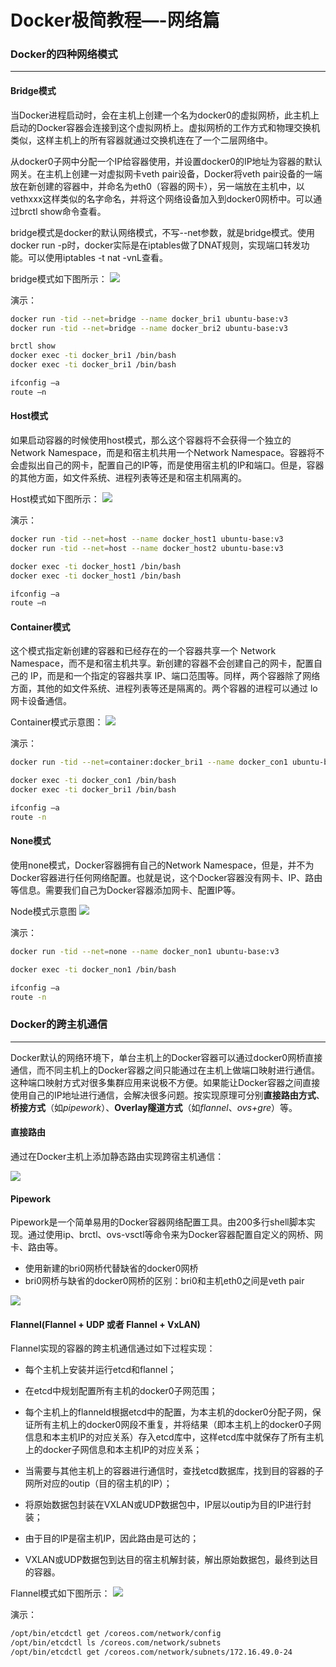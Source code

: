 Docker极简教程—-网络篇
========================================================

### Docker的四种网络模式
--------------------------------------------------------

#### Bridge模式

当Docker进程启动时，会在主机上创建一个名为docker0的虚拟网桥，此主机上启动的Docker容器会连接到这个虚拟网桥上。虚拟网桥的工作方式和物理交换机类似，这样主机上的所有容器就通过交换机连在了一个二层网络中。

从docker0子网中分配一个IP给容器使用，并设置docker0的IP地址为容器的默认网关。在主机上创建一对虚拟网卡veth pair设备，Docker将veth pair设备的一端放在新创建的容器中，并命名为eth0（容器的网卡），另一端放在主机中，以vethxxx这样类似的名字命名，并将这个网络设备加入到docker0网桥中。可以通过brctl show命令查看。

bridge模式是docker的默认网络模式，不写--net参数，就是bridge模式。使用docker run -p时，docker实际是在iptables做了DNAT规则，实现端口转发功能。可以使用iptables -t nat -vnL查看。

bridge模式如下图所示：
![](images/bridge.png)

演示：
```bash
docker run -tid --net=bridge --name docker_bri1 ubuntu-base:v3
docker run -tid --net=bridge --name docker_bri2 ubuntu-base:v3 

brctl show
docker exec -ti docker_bri1 /bin/bash
docker exec -ti docker_bri1 /bin/bash

ifconfig –a
route –n
```

#### Host模式

如果启动容器的时候使用host模式，那么这个容器将不会获得一个独立的Network Namespace，而是和宿主机共用一个Network Namespace。容器将不会虚拟出自己的网卡，配置自己的IP等，而是使用宿主机的IP和端口。但是，容器的其他方面，如文件系统、进程列表等还是和宿主机隔离的。

Host模式如下图所示：
![](images/host.png)

演示：
```bash
docker run -tid --net=host --name docker_host1 ubuntu-base:v3
docker run -tid --net=host --name docker_host2 ubuntu-base:v3

docker exec -ti docker_host1 /bin/bash
docker exec -ti docker_host1 /bin/bash

ifconfig –a
route –n
```

#### Container模式

这个模式指定新创建的容器和已经存在的一个容器共享一个 Network Namespace，而不是和宿主机共享。新创建的容器不会创建自己的网卡，配置自己的 IP，而是和一个指定的容器共享 IP、端口范围等。同样，两个容器除了网络方面，其他的如文件系统、进程列表等还是隔离的。两个容器的进程可以通过 lo 网卡设备通信。

Container模式示意图：
![](images/container.png)

演示：
```bash
docker run -tid --net=container:docker_bri1 --name docker_con1 ubuntu-base:v3

docker exec -ti docker_con1 /bin/bash
docker exec -ti docker_bri1 /bin/bash

ifconfig –a
route -n
```

#### None模式

使用none模式，Docker容器拥有自己的Network Namespace，但是，并不为Docker容器进行任何网络配置。也就是说，这个Docker容器没有网卡、IP、路由等信息。需要我们自己为Docker容器添加网卡、配置IP等。

Node模式示意图
![](images/none.png)

演示：
```bash
docker run -tid --net=none --name docker_non1 ubuntu-base:v3

docker exec -ti docker_non1 /bin/bash

ifconfig –a
route -n
```


### Docker的跨主机通信
--------------------------------------------------------

Docker默认的网络环境下，单台主机上的Docker容器可以通过docker0网桥直接通信，而不同主机上的Docker容器之间只能通过在主机上做端口映射进行通信。这种端口映射方式对很多集群应用来说极不方便。如果能让Docker容器之间直接使用自己的IP地址进行通信，会解决很多问题。按实现原理可分别**直接路由方式**、**桥接方式**（如*pipework*）、**Overlay隧道方式**（如*flannel*、*ovs+gre*）等。

#### 直接路由

通过在Docker主机上添加静态路由实现跨宿主机通信：

![](images/direct-route.png)


#### Pipework

Pipework是一个简单易用的Docker容器网络配置工具。由200多行shell脚本实现。通过使用ip、brctl、ovs-vsctl等命令来为Docker容器配置自定义的网桥、网卡、路由等。

* 使用新建的bri0网桥代替缺省的docker0网桥
* bri0网桥与缺省的docker0网桥的区别：bri0和主机eth0之间是veth pair

![](images/pipwork.png)

#### Flannel(Flannel + UDP 或者 Flannel + VxLAN)

Flannel实现的容器的跨主机通信通过如下过程实现：

* 每个主机上安装并运行etcd和flannel；

* 在etcd中规划配置所有主机的docker0子网范围；

* 每个主机上的flanneld根据etcd中的配置，为本主机的docker0分配子网，保证所有主机上的docker0网段不重复，并将结果（即本主机上的docker0子网信息和本主机IP的对应关系）存入etcd库中，这样etcd库中就保存了所有主机上的docker子网信息和本主机IP的对应关系；

* 当需要与其他主机上的容器进行通信时，查找etcd数据库，找到目的容器的子网所对应的outip（目的宿主机的IP）；

* 将原始数据包封装在VXLAN或UDP数据包中，IP层以outip为目的IP进行封装；

* 由于目的IP是宿主机IP，因此路由是可达的；

* VXLAN或UDP数据包到达目的宿主机解封装，解出原始数据包，最终到达目的容器。

Flannel模式如下图所示：
![](images/flannel.png)

演示：

```bash
/opt/bin/etcdctl get /coreos.com/network/config
/opt/bin/etcdctl ls /coreos.com/network/subnets
/opt/bin/etcdctl get /coreos.com/network/subnets/172.16.49.0-24
```
